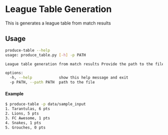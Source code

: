 # League Table Generation
This is generates a league table from match results

## Usage
```bash
produce-table --help
usage: produce_table.py [-h] -p PATH

League table generation from match results Provide the path to the file

options:
  -h, --help            show this help message and exit
  -p PATH, --path PATH  path to the file
```

#### Example

```bash
$ produce-table -p data/sample_input 
1. Tarantulas, 6 pts 
2. Lions, 5 pts 
3. FC Awesome, 1 pts 
4. Snakes, 1 pts 
5. Grouches, 0 pts 
```